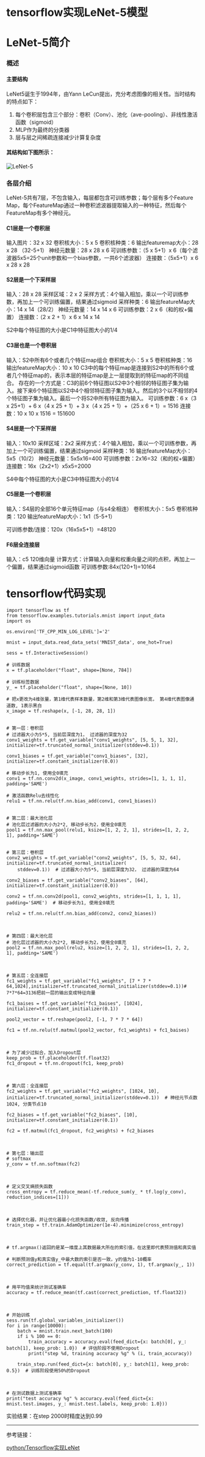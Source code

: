 # tensorflow实现LeNet-5模型


# LeNet-5简介

### 概述

#### 主要结构

LeNet5诞生于1994年，由Yann LeCun提出，充分考虑图像的相关性。当时结构的特点如下：

1. 每个卷积层包含三个部分：卷积（Conv）、池化（ave-pooling）、非线性激活函数（sigmoid）
2. MLP作为最终的分类器
3. 层与层之间稀疏连接减少计算复杂度

#### 其结构如下图所示：

![LeNet-5](./images/1576044235919.png)

### 各层介绍

LeNet-5共有7层，不包含输入，每层都包含可训练参数；每个层有多个Feature Map，每个FeatureMap通过一种卷积滤波器提取输入的一种特征，然后每个FeatureMap有多个神经元。

#### C1层是一个卷积层

输入图片：32 x 32
卷积核大小：5 x 5
卷积核种类：6
输出featuremap大小：28 x 28 （32-5+1）
神经元数量：28 x 28 x 6
可训练参数：（5 x 5+1）x 6（每个滤波器5x5=25个unit参数和一个bias参数，一共6个滤波器）
连接数：（5x5+1）x 6 x 28 x 28

#### S2层是一个下采样层

输入：28 x 28
采样区域：2 x 2
采样方式：4个输入相加，乘以一个可训练参数，再加上一个可训练偏置，结果通过sigmoid
采样种类：6
输出featureMap大小：14 x 14（28/2）
神经元数量：14 x 14 x 6
可训练参数：2 x 6（和的权+偏置）
连接数：（2 x 2 + 1）x 6 x 14 x 14

S2中每个特征图的大小是C1中特征图大小的1/4

#### C3层也是一个卷积层

输入：S2中所有6个或者几个特征map组合
卷积核大小：5 x 5
卷积核种类：16
输出featureMap大小：10 x 10
C3中的每个特征map是连接到S2中的所有6个或者几个特征map的，表示本层的特征map是上一层提取到的特征map的不同组合。
存在的一个方式是：C3的前6个特征图以S2中3个相邻的特征图子集为输入。接下来6个特征图以S2中4个相邻特征图子集为输入。然后的3个以不相邻的4个特征图子集为输入。最后一个将S2中所有特征图为输入。
可训练参数：6 x（3 x 25+1）+ 6 x（4 x 25 + 1）+ 3 x（4 x 25 + 1）+（25  x 6 + 1）= 1516
连接数：10 x 10 x 1516 = 151600

#### S4层是一个下采样层

输入：10x10
采样区域：2x2
采样方式：4个输入相加，乘以一个可训练参数，再加上一个可训练偏置，结果通过sigmoid
采样种类：16
输出featureMap大小：5x5（10/2）
神经元数量：5x5x16=400
可训练参数：2x16=32（和的权+偏置）
连接数：16x（2x2+1）x5x5=2000

S4中每个特征图的大小是C3中特征图大小的1/4

#### C5层是一个卷积层

输入：S4层的全部16个单元特征map（与s4全相连）
卷积核大小：5x5
卷积核种类：120
输出featureMap大小：1x1（5-5+1）

可训练参数/连接：120x（16x5x5+1）=48120

#### F6层全连接层

输入：c5 120维向量
计算方式：计算输入向量和权重向量之间的点积，再加上一个偏置，结果通过sigmoid函数
可训练参数:84x(120+1)=10164

# tensorflow代码实现

```python?linenums
import tensorflow as tf
from tensorflow.examples.tutorials.mnist import input_data
import os

os.environ['TF_CPP_MIN_LOG_LEVEL']='2'

mnist = input_data.read_data_sets('MNIST_data', one_hot=True)

sess = tf.InteractiveSession()

# 训练数据
x = tf.placeholder("float", shape=[None, 784])

# 训练标签数据
y_ = tf.placeholder("float", shape=[None, 10])

# 把x更改为4维张量，第1维代表样本数量，第2维和第3维代表图像长宽， 第4维代表图像通道数, 1表示黑白
x_image = tf.reshape(x, [-1, 28, 28, 1])


# 第一层：卷积层
# 过滤器大小为5*5, 当前层深度为1， 过滤器的深度为32
conv1_weights = tf.get_variable("conv1_weights", [5, 5, 1, 32], initializer=tf.truncated_normal_initializer(stddev=0.1))

conv1_biases = tf.get_variable("conv1_biases", [32], initializer=tf.constant_initializer(0.0))

# 移动步长为1, 使用全0填充
conv1 = tf.nn.conv2d(x_image, conv1_weights, strides=[1, 1, 1, 1], padding='SAME')

# 激活函数Relu去线性化
relu1 = tf.nn.relu(tf.nn.bias_add(conv1, conv1_biases))

 
# 第二层：最大池化层
# 池化层过滤器的大小为2*2, 移动步长为2，使用全0填充
pool1 = tf.nn.max_pool(relu1, ksize=[1, 2, 2, 1], strides=[1, 2, 2, 1], padding='SAME')

 
# 第三层：卷积层
conv2_weights = tf.get_variable("conv2_weights", [5, 5, 32, 64], initializer=tf.truncated_normal_initializer(
    stddev=0.1))  # 过滤器大小为5*5, 当前层深度为32， 过滤器的深度为64

conv2_biases = tf.get_variable("conv2_biases", [64], initializer=tf.constant_initializer(0.0))

conv2 = tf.nn.conv2d(pool1, conv2_weights, strides=[1, 1, 1, 1], padding='SAME')  # 移动步长为1, 使用全0填充

relu2 = tf.nn.relu(tf.nn.bias_add(conv2, conv2_biases))

 

# 第四层：最大池化层
# 池化层过滤器的大小为2*2, 移动步长为2，使用全0填充
pool2 = tf.nn.max_pool(relu2, ksize=[1, 2, 2, 1], strides=[1, 2, 2, 1], padding='SAME')

 

# 第五层：全连接层
fc1_weights = tf.get_variable("fc1_weights", [7 * 7 * 64,1024],initializer=tf.truncated_normal_initializer(stddev=0.1))# 7*7*64=3136把前一层的输出变成特征向量

fc1_baises = tf.get_variable("fc1_baises", [1024], initializer=tf.constant_initializer(0.1))

pool2_vector = tf.reshape(pool2, [-1, 7 * 7 * 64])

fc1 = tf.nn.relu(tf.matmul(pool2_vector, fc1_weights) + fc1_baises)



# 为了减少过拟合，加入Dropout层
keep_prob = tf.placeholder(tf.float32)
fc1_dropout = tf.nn.dropout(fc1, keep_prob)



# 第六层：全连接层
fc2_weights = tf.get_variable("fc2_weights", [1024, 10],                           initializer=tf.truncated_normal_initializer(stddev=0.1))  # 神经元节点数1024, 分类节点10

fc2_biases = tf.get_variable("fc2_biases", [10], initializer=tf.constant_initializer(0.1))

fc2 = tf.matmul(fc1_dropout, fc2_weights) + fc2_biases

 

# 第七层：输出层
# softmax
y_conv = tf.nn.softmax(fc2)

 

# 定义交叉熵损失函数
cross_entropy = tf.reduce_mean(-tf.reduce_sum(y_ * tf.log(y_conv), reduction_indices=[1]))

 

# 选择优化器，并让优化器最小化损失函数/收敛, 反向传播
train_step = tf.train.AdamOptimizer(1e-4).minimize(cross_entropy)

 

# tf.argmax()返回的是某一维度上其数据最大所在的索引值，在这里即代表预测值和真实值

# 判断预测值y和真实值y_中最大数的索引是否一致，y的值为1-10概率
correct_prediction = tf.equal(tf.argmax(y_conv, 1), tf.argmax(y_, 1))

 

# 用平均值来统计测试准确率
accuracy = tf.reduce_mean(tf.cast(correct_prediction, tf.float32))

 

# 开始训练
sess.run(tf.global_variables_initializer())
for i in range(10000):
    batch = mnist.train.next_batch(100)
    if i % 100 == 0:
        train_accuracy = accuracy.eval(feed_dict={x: batch[0], y_: batch[1], keep_prob: 1.0})  # 评估阶段不使用Dropout
        print("step %d, training accuracy %g" % (i, train_accuracy))

    train_step.run(feed_dict={x: batch[0], y_: batch[1], keep_prob: 0.5})  # 训练阶段使用50%的Dropout

 

# 在测试数据上测试准确率
print("test accuracy %g" % accuracy.eval(feed_dict={x: mnist.test.images, y_: mnist.test.labels, keep_prob: 1.0}))

```

实验结果：在step 2000时精度达到0.99

___

 参考链接：

[python/Tensorflow实现LeNet](https://blog.csdn.net/Florentina_/article/details/79817497)

